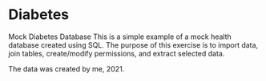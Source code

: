 # Diabetes
Mock Diabetes Database
This is a simple example of a mock health database created using SQL. The purpose of this exercise is to import data, join tables, create/modify permissions, and extract selected data. 

The data was created by me, 2021. 
